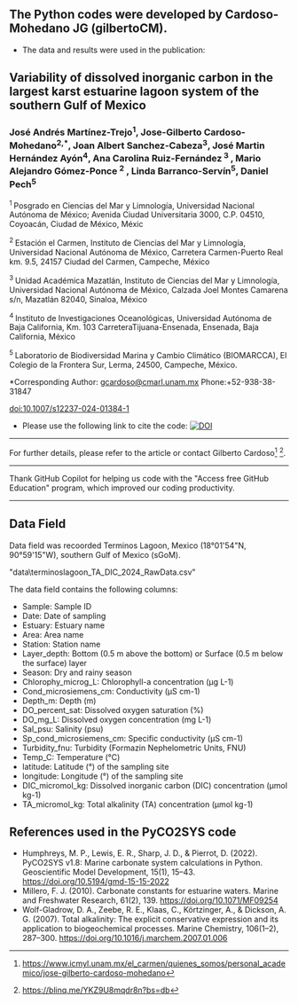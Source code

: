 
## The Python codes were developed by Cardoso-Mohedano JG (gilbertoCM). 

-  The data and results were used in the publication:

## Variability of dissolved inorganic carbon in the largest karst estuarine lagoon system of the southern Gulf of Mexico

### José Andrés Martínez-Trejo<sup>1</sup>, Jose-Gilberto Cardoso-Mohedano<sup>2,*</sup>, Joan Albert Sanchez-Cabeza<sup>3</sup>, José Martin Hernández Ayón<sup>4</sup>, Ana Carolina Ruiz-Fernández<sup> 3 </sup>, Mario Alejandro Gómez-Ponce <sup>2</sup> , Linda Barranco-Servín<sup>5</sup>, Daniel Pech<sup>5</sup>

<sup> 1 </sup> Posgrado en Ciencias del Mar y Limnología, Universidad Nacional Autónoma de México; Avenida Ciudad Universitaria 3000, C.P. 04510, Coyoacán, Ciudad de México, Méxic

<sup> 2 </sup>  Estación el Carmen, Instituto de Ciencias del Mar y Limnología, Universidad Nacional Autónoma de México, Carretera Carmen-Puerto Real km. 9.5, 24157 Ciudad del Carmen, Campeche, México

<sup> 3 </sup>  Unidad Académica Mazatlán, Instituto de Ciencias del Mar y Limnología, Universidad Nacional Autónoma de México, Calzada Joel Montes Camarena s/n, Mazatlán 82040, Sinaloa, México

<sup> 4 </sup>  Instituto de Investigaciones Oceanológicas, Universidad Autónoma de Baja California, Km. 103 CarreteraTijuana-Ensenada, Ensenada, Baja California, México

<sup> 5 </sup> Laboratorio de Biodiversidad Marina y Cambio Climático (BIOMARCCA), El Colegio de la Frontera Sur, Lerma, 24500, Campeche, México. 

 \*Corresponding Author: gcardoso@cmarl.unam.mx Phone:+52-938-38-31847

[doi:10.1007/s12237-024-01384-1](https://doi.org/10.1007/s12237-024-01384-1)

- Please use the following link to cite the code: [![DOI](https://zenodo.org/badge/814332043.svg)](https://zenodo.org/doi/10.5281/zenodo.12556176)


_________________________________________________________________________________________

For further details, please refer to the article or contact Gilberto Cardoso[^1] [^2].

[^1]: https://www.icmyl.unam.mx/el_carmen/quienes_somos/personal_academico/jose-gilberto-cardoso-mohedano
[^2]: https://blinq.me/YKZ9U8mqdr8n?bs=db

_________________________________________________________________________________________

 Thank GitHub Copilot for helping us code with the "Access free GitHub Education" program, which improved our coding productivity.
_________________________________________________________________________________________

## Data Field

Data field was recoorded Terminos Lagoon, Mexico (18°01'54"N, 90°59'15"W), southern Gulf of Mexico (sGoM). 

"data\terminoslagoon_TA_DIC_2024_RawData.csv"

The data field contains the following columns:
- Sample: Sample ID
- Date: Date of sampling
- Estuary: Estuary name
- Area:    Area name
- Station: Station name
- Layer_depth: Bottom (0.5 m above the bottom) or Surface (0.5 m below the surface) layer
- Season: Dry and rainy season
- Chlorophy_microg_L: Chlorophyll-a concentration (µg L-1)
- Cond_microsiemens_cm: Conductivity (µS cm-1)
- Depth_m: Depth (m)
- DO_percent_sat: Dissolved oxygen saturation (%) 
- DO_mg_L: Dissolved oxygen concentration (mg L-1)
- Sal_psu: Salinity (psu)
- Sp_cond_microsiemens_cm: Specific conductivity (µS cm-1)
- Turbidity_fnu: Turbidity (Formazin Nephelometric Units, FNU)
- Temp_C: Temperature (°C)
- latitude: Latitude (°) of the sampling site
- longitude: Longitude (°) of the sampling site
- DIC_micromol_kg: Dissolved inorganic carbon (DIC) concentration (µmol kg-1)
- TA_micromol_kg: Total alkalinity (TA) concentration (µmol kg-1)



## References used in the PyCO2SYS code

- Humphreys, M. P., Lewis, E. R., Sharp, J. D., & Pierrot, D. (2022). PyCO2SYS v1.8: Marine carbonate system calculations in Python. Geoscientific Model Development, 15(1), 15–43. https://doi.org/10.5194/gmd-15-15-2022
- Millero, F. J. (2010). Carbonate constants for estuarine waters. Marine and Freshwater Research, 61(2), 139. https://doi.org/10.1071/MF09254
- Wolf-Gladrow, D. A., Zeebe, R. E., Klaas, C., Körtzinger, A., & Dickson, A. G. (2007). Total alkalinity: The explicit conservative expression and its application to biogeochemical processes. Marine Chemistry, 106(1–2), 287–300. https://doi.org/10.1016/j.marchem.2007.01.006